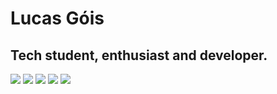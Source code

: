 # Lucas Góis
## Tech student, enthusiast and developer.
![](http://github-profile-summary-cards-esqvyd9su.vercel.app/api/cards/profile-details?username=zlucasftw&theme=dracula) 
![](http://github-profile-summary-cards-esqvyd9su.vercel.app/api/cards/repos-per-language?username=zlucasftw&theme=dracula) 
![](http://github-profile-summary-cards-esqvyd9su.vercel.app/api/cards/most-commit-language?username=zlucasftw&theme=dracula)
![](http://github-profile-summary-cards-esqvyd9su.vercel.app/api/cards/stats?username=zlucasftw&theme=dracula)
![](http://github-profile-summary-cards-esqvyd9su.vercel.app/api/cards/productive-time?username=zlucasftw&theme=dracula&utcOffset=8)
